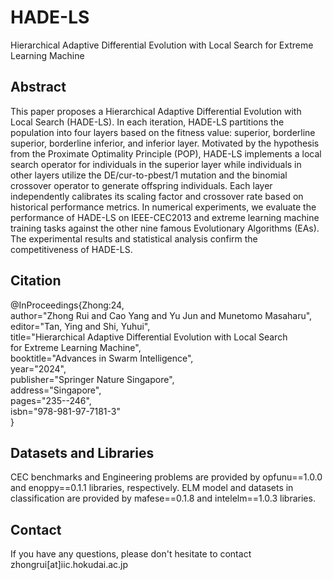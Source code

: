 # HADE-LS
Hierarchical Adaptive Differential Evolution with Local Search for Extreme Learning Machine

## Abstract 
This paper proposes a Hierarchical Adaptive Differential Evolution with Local Search (HADE-LS). In each iteration, HADE-LS partitions the population into four layers based on the fitness value: superior, borderline superior, borderline inferior, and inferior layer. Motivated by the hypothesis from the Proximate Optimality Principle (POP), HADE-LS implements a local search operator for individuals in the superior layer while individuals in other layers utilize the DE/cur-to-pbest/1 mutation and the binomial crossover operator to generate offspring individuals. Each layer independently calibrates its scaling factor and crossover rate based on historical performance metrics. In numerical experiments, we evaluate the performance of HADE-LS on IEEE-CEC2013 and extreme learning machine training tasks against the other nine famous Evolutionary Algorithms (EAs). The experimental results and statistical analysis confirm the competitiveness of HADE-LS.

## Citation
@InProceedings{Zhong:24,  
author="Zhong Rui and Cao Yang and Yu Jun and Munetomo Masaharu",  
editor="Tan, Ying and Shi, Yuhui",  
title="Hierarchical Adaptive Differential Evolution with Local Search for Extreme Learning Machine",  
booktitle="Advances in Swarm Intelligence",  
year="2024",  
publisher="Springer Nature Singapore",  
address="Singapore",  
pages="235--246",  
isbn="978-981-97-7181-3"  
}

## Datasets and Libraries
CEC benchmarks and Engineering problems are provided by opfunu==1.0.0 and enoppy==0.1.1 libraries, respectively. ELM model and datasets in classification are provided by mafese==0.1.8 and intelelm==1.0.3 libraries.

## Contact
If you have any questions, please don't hesitate to contact zhongrui[at]iic.hokudai.ac.jp

